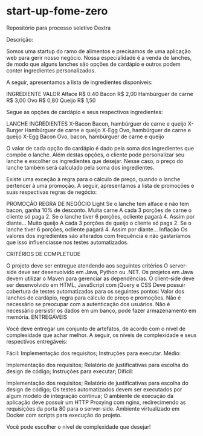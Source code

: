 # start-up-fome-zero
Repositório para processo seletivo Dextra

Descrição:

Somos uma startup do ramo de alimentos e precisamos de uma aplicação web para gerir nosso negócio. Nossa especialidade é a venda de lanches, de modo que alguns lanches são opções de cardápio e outros podem conter ingredientes personalizados.

A seguir, apresentamos a lista de ingredientes disponíveis:

INGREDIENTE
VALOR
Alface
R$ 0.40
Bacon
R$ 2,00
Hambúrguer de carne
R$ 3,00
Ovo
R$ 0,80
Queijo
R$ 1,50

Segue as opções de cardápio e seus respectivos ingredientes:

LANCHE
INGREDIENTES
X-Bacon
Bacon, hambúrguer de carne e queijo
X-Burger
Hambúrguer de carne e queijo
X-Egg
Ovo, hambúrguer de carne e queijo
X-Egg Bacon
Ovo, bacon, hambúrguer de carne e queijo

O valor de cada opção do cardápio é dado pela soma dos ingredientes que compõe o lanche. Além destas opções, o cliente pode personalizar seu lanche e escolher os ingredientes que desejar. Nesse caso, o preço do lanche também será calculado pela soma dos ingredientes.

Existe uma exceção à regra para o cálculo de preço, quando o lanche pertencer à uma promoção. A seguir, apresentamos a lista de promoções e suas respectivas regras de negócio:

PROMOÇÃO
REGRA DE NEGÓCIO
Light
Se o lanche tem alface e não tem bacon, ganha 10% de desconto.
Muita carne
A cada 3 porções de carne o cliente só paga 2. Se o lanche tiver 6 porções, ocliente pagará 4. Assim por diante...
Muito queijo
A cada 3 porções de queijo o cliente só paga 2. Se o lanche tiver 6 porções, ocliente pagará 4. Assim por diante...
Inflação
Os valores dos ingredientes são alterados com frequência e não gastaríamos que isso influenciasse nos testes automatizados.

CRITÉRIOS DE COMPLETUDE

O projeto deve ser entregue atendendo aos seguintes critérios
O server-side deve ser desenvolvido em Java, Python ou .NET. Os projetos em Java devem utilizar o Maven para gerenciar as dependências.
O client-side deve ser desenvolvido em HTML, JavaScript com jQuery e CSS
Deve possuir cobertura de testes automatizados para os seguintes pontos: Valor dos lanches de cardápio, regra para cálculo de preço e promoções.
Não é necessário se preocupar com a autenticação dos usuários.
Não é necessário persistir os dados em um banco, pode fazer armazenamento em memória.
ENTREGÁVEIS

Você deve entregar um conjunto de artefatos, de acordo com o nível de complexidade que achar melhor. A seguir, os níveis de complexidade e seus respectivos entregáveis:

Fácil:
Implementação dos requisitos;
Instruções para executar.
Médio:

Implementação dos requisitos;
Relatório de justificativas para escolha do design de código;
Instruções para executar;
Difícil:

Implementação dos requisitos;
Relatório de justificativas para escolha do design de código;
Os testes automatizados devem ser executados por algum modelo de integração contínua;
O ambiente de execução da aplicação deve possuir um HTTP Proxying com nginx, redirecimendo as requisições da porta 80 para o server-side.
Ambiente virtualizado em Docker com scripts para execução do projeto.

Você pode escolher o nível de complexidade que desejar!
